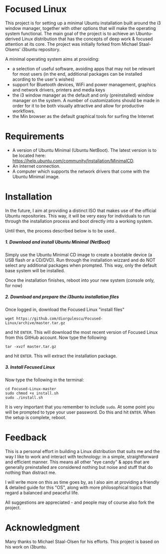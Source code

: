 Focused Linux
=============

This project is for setting up a minimal Ubuntu installation built around the i3 window manager, together with other options that will make the operating system functional. The main goal of the project is to achieve an Ubuntu-derived Linux distribution that has the concepts of deep work & focused attention at its core. The project was initially forked from Michael Staal-Olsens' i3buntu repository.

A minimal operating system aims at providing:
* a selection of useful software, avoiding apps that may not be relevant for most users (in the end, additional packages can be installed acording to the user's wishes)
* support for Bluetooth devices, WiFi and power management, graphics and network drivers, printers and media keys
* the i3 window manager as the default and only (preinstalled) window manager on the system. A number of customizations should be made in order for it to be both visually attractive and allow for productive workflows.
* the Min browser as the default graphical tools for surfing the Internet

# Requirements
* A version of Ubuntu Minimal (Ubuntu NetBoot). The latest version is to be located here: https://help.ubuntu.com/community/Installation/MinimalCD.
* An internet connection.
* A computer which supports the network drivers that come with the Ubuntu Minimal image.


# Installation

In the future, I aim at providing a distinct ISO that makes use of the official Ubuntu repositories. This way, it will be very easy for individuals to run through the installation process and boot directly into a working system.

Until then, the process described below is to be used..

##### 1. Download and install Ubuntu Minimal (NetBoot)

Simply use the Ubuntu Minimal CD image to create a bootable device (a USB flash or a CD/DVD). Run through the installation wizzard and do NOT select any additional packages when prompted. This way, only the default base system will be installed. 

Once the installation finishes, reboot into your new system (console only, for now)

##### 2. Download and prepare the i3buntu installation files

Once logged in, download the Focused Linux "install files"
```
wget https://github.com/diorgulescu/Focused-Linux/archive/master.tar.gz
```
and hit `ENTER`. This will download the most recent version of Focused Linux from this GitHub account. Now type the following:
```
tar -xvzf master.tar.gz
```
and hit `ENTER`. This will extract the installation package.

##### 3. Install Focused Linux

Now type the following in the terminal:
```
cd Focused-Linux-master
sudo chmod +x install.sh
sudo ./install.sh
```
It is very important that you remember to include `sudo`. At some point you will be prompted to type your user password. Do this and hit `ENTER`. When the setup is complete, reboot.

# Feedback
This is a personal effort in building a Linux distribution that suits me and the way I like to work and interact with technology: in a simple, straightforward and efficient manner. This means all other "eye candy" & apps that are generally preinstalled are considered nothing but noise and stuff that do nothing than distract me.

I will write more on this as time goes by, as I also aim at providing a friendly & detailed guide for this "OS", along with more philosophical topics that regard a balanced and peaceful life.

All suggestions are appreciated - and people may of course also fork the project.

# Acknowledgment
Many thanks to Michael Staal-Olsen for his efforts. This project is based on his work on i3buntu.
